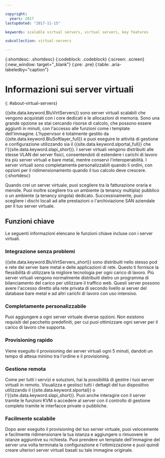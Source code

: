 ```yaml
---

copyright:
  years: 2017
lastupdated: "2017-11-15"

keywords: scalable virtual servers, virtual servers, key features

subcollection: virtual-servers

---
```


{:shortdesc: .shortdesc}
{:codeblock: .codeblock}
{:screen: .screen}
{:new_window: target="_blank"}
{:pre: .pre}
{:table: .aria-labeledby="caption"}

# Informazioni sui server virtuali
{: #about-virtual-servers}

{{site.data.keyword.BluVirtServers}} sono server virtuali scalabili che vengono acquistati con i core dedicati e le allocazioni di memoria. Sono una grande opzione se stai cercando risorse di calcolo, che possono essere aggiunti in minuti, con l'accesso alle funzioni come i template dell'immagine. L'hypervisor è totalmente gestito da {{site.data.keyword.BluSoftlayer_full}} e puoi eseguire le attività di gestione e configurazione utilizzando sia il {{site.data.keyword.slportal_full}} che l'{{site.data.keyword.slapi_short}}. I server virtuali vengono distribuiti alle stesse VLAN dei server fisici, consentendoti di estendere i carichi di lavoro tra più server virtuali e bare metal, mentre conservi l'interoperabilità. I server virtuali sono completamente personalizzabili quando li ordini, con opzioni per il ridimensionamento quando il tuo calcolo deve crescere.
{:shortdesc}

Quando crei un server virtuale, puoi scegliere tra la fatturazione oraria e mensile. Puoi inoltre scegliere tra un ambiente (a tenancy multipla) pubblico o un ambiente (a tenancy singola) dedicato. Successivamente, puoi scegliere i dischi locali ad alte prestazioni o l'archiviazione SAN aziendale per il tuo server virtuale.

## Funzioni chiave

Le seguenti informazioni elencano le funzioni chiave incluse con i server virtuali.
### Integrazione senza problemi

{{site.data.keyword.BluVirtServers_short}} sono distribuiti nello stesso pod e rete dei server bare metal e delle applicazioni di rete. Questo ti fornisce la flessibilità di utilizzare la migliore tecnologia per ogni carico di lavoro. Più server virtuali vengono normalmente distribuiti dietro un programma di bilanciamento del carico per utilizzare il traffico web. Questi server possono avere l'accesso diretto alla rete privata di secondo livello ai server del database bare metal e ad altri carichi di lavoro con uso intensivo.
### Completamente personalizzabile

Puoi aggiungere a ogni server virtuale diverse opzioni. Non esistono requisiti del pacchetto predefiniti, per cui puoi ottimizzare ogni server per il carico di lavoro che supporta.

### Provisioning rapido

Viene eseguito il provisioning dei server virtuali ogni 5 minuti, dandoti un tempo di attesa minimo tra l'ordine e il provisioning.
### Gestione remota

Come per tutti i servizi e soluzioni, hai la possibilità di gestire i tuoi server virtuali in remoto. Visualizza e gestisci tutti i dettagli del tuo dispositivo utilizzando il {{site.data.keyword.slportal}} o l'{{site.data.keyword.slapi_short}}. Puoi anche interagire con il server tramite le funzioni KVM o accedere al server con il controllo di gestione completo tramite le interfacce private o pubbliche.
### Facilmente scalabile

Dopo aver eseguito il provisioning del tuo server virtuale, puoi velocemente e facilmente ridimensionare la tua istanza e aggiungere o rimuovere le istanze aggiuntive su richiesta. Puoi prendere un template dell'immagine del server una volta terminata la configurazione e l'ottimizzazione e puoi quindi creare ulteriori server virtuali basati su tale immagine originale.
